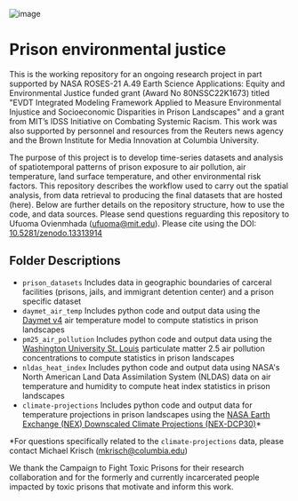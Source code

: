 ![image](https://github.com/user-attachments/assets/0e335ca5-4649-4051-9e9e-08cdb12e9837)

# Prison environmental justice

This is the working repository for an ongoing research project in part supported by NASA ROSES-21 A.49 Earth Science Applications: Equity and Environmental Justice funded grant (Award No 80NSSC22K1673) titled "EVDT Integrated Modeling Framework Applied to Measure Environmental Injustice and Socioeconomic Disparities in Prison Landscapes" and a grant from MIT’s IDSS Initiative on Combating Systemic Racism. This work was also supported by personnel and resources from the Reuters news agency and the Brown Institute for Media Innovation at Columbia University.

The purpose of this project is to develop time-series datasets and analysis of spatiotemporal patterns of prison exposure to air pollution, air temperature, land surface temperature, and other environmental risk factors. This repository describes the workflow used to carry out the spatial analysis, from data retrieval to producing the final datasets that are hosted (here). Below are further details on the repository structure, how to use the code, and data sources. Please send questions reguarding this repository to Ufuoma Ovienmhada (ufuoma@mit.edu). Please cite using the DOI: [10.5281/zenodo.13313914](https://zenodo.org/doi/10.5281/zenodo.13313914)

## Folder Descriptions
- `prison_datasets` Includes data in geographic boundaries of carceral facilities (prisons, jails, and immigrant detention center) and a prison specific dataset
- `daymet_air_temp` Includes python code and output data using the [Daymet v4](https://daymet.ornl.gov/overview) air temperature model to compute statistics in prison landscapes
- `pm25_air_pollution` Includes python code and output data using the [Washington University St. Louis](https://sites.wustl.edu/acag/datasets/surface-pm2-5/) particulate matter 2.5 air pollution concentrations to compute statistics in prison landscapes
- `nldas_heat_index` Includes python code and output data using NASA's North American Land Data Assimilation System (NLDAS) data on air temperature and humidity to compute heat index statistics in prison landscapes
- `climate-projections` Includes python code and output data for temperature projections in prison landscapes using the [NASA Earth Exchange (NEX) Downscaled Climate Projections (NEX-DCP30)](https://www.nccs.nasa.gov/services/data-collections/land-based-products/nex-dcp30)*

*For questions specifically related to the `climate-projections` data, please contact Michael Krisch (mkrisch@columbia.edu)

We thank the Campaign to Fight Toxic Prisons for their research collaboration and for the formerly and currently incarcerated people impacted by toxic prisons that motivate and inform this work.
